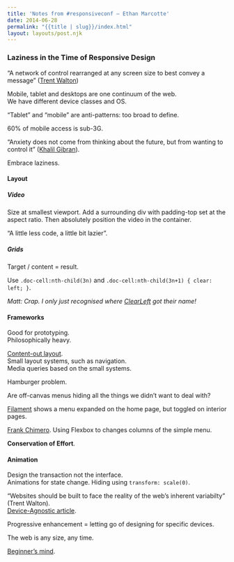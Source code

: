 ```yaml
---
title: 'Notes from #responsiveconf – Ethan Marcotte'
date: 2014-06-28
permalink: "{{title | slug}}/index.html"
layout: layouts/post.njk
---
```

### Laziness in the Time of Responsive Design

&#8220;A network of control rearranged at any screen size to best convey a message&#8221; ([Trent Walton][1])

Mobile, tablet and desktops are one continuum of the web.  
We have different device classes and OS.

&#8220;Tablet&#8221; and &#8220;mobile&#8221; are anti-patterns: too broad to define.

60% of mobile access is sub-3G.

&#8220;Anxiety does not come from thinking about the future, but from wanting to control it&#8221; ([Khalil Gibran][2]).

Embrace laziness.

#### Layout

##### Video

Size at smallest viewport. Add a surrounding div with padding-top set at the aspect ratio. Then absolutely position the video in the container.

&#8220;A little less code, a little bit lazier&#8221;.

##### Grids

Target / content = result.

Use `.doc-cell:nth-child(3n)` and `.doc-cell:nth-child(3n+1) { clear: left; }`.

_Matt: Crap. I only just recognised where [ClearLeft][3] got their name!_

#### Frameworks

Good for prototyping.  
Philosophically heavy.

[Content-out layout][4].  
Small layout systems, such as navigation.  
Media queries based on the small systems.

Hamburger problem.

Are off-canvas menus hiding all the things we didn&#8217;t want to deal with?

[Filament][5] shows a menu expanded on the home page, but toggled on interior pages.

[Frank Chimero][6]. Using Flexbox to changes columns of the simple menu.

**Conservation of Effort**.

#### Animation

Design the transaction not the interface.  
Animations for state change. Hiding using `transform: scale(0)`.

&#8220;Websites should be built to face the reality of the web&#8217;s inherent variabilty&#8221; (Trent Walton).  
[Device-Agnostic article][7].

Progressive enhancement = letting go of designing for specific devices.

The web is any size, any time.

[Beginner&#8217;s mind][8].

 [1]: http://trentwalton.com/
 [2]: http://en.wikipedia.org/wiki/Kahlil_Gibran
 [3]: http://clearleft.com/
 [4]: http://alistapart.com/article/content-out-layout
 [5]: http://filamentgroup.com/
 [6]: http://frankchimero.com/
 [7]: http://trentwalton.com/2014/03/10/device-agnostic/
 [8]: http://en.wikipedia.org/wiki/Shoshin